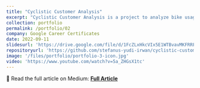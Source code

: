 ```yaml
---
title: "Cyclistic Customer Analysis"
excerpt: "Cyclistic Customer Analysis is a project to analyze bike usage data to acknowledge customer behaviour and provide strategy to increase bike usage."
collection: portfolio
permalink: /portfolio/02
company: Google Career Certificates
date: 2022-09-11
slidesurl: 'https://drive.google.com/file/d/1FcZLxHkcVIx5E1WTBvavMKFRRFbluzmc/view?usp=sharing'
repositoryurl: 'https://github.com/stefanus-yudi-irwan/cyclistic-customer-data-analysis'
image: '/files/portfolio/portfolio-3-icon.jpg'
video: 'https://www.youtube.com/watch?v=5a_ZHGsX1tc'
---
```

 
📖 Read the full article on Medium:  [**Full Article**](https://medium.com/@yudi.stefanus22/cyclistic-customer-analysis-b07038c9da5e)